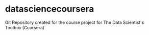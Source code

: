datasciencecoursera
===================

Git Repository created for the course project for The Data Scientist's Toolbox (Coursera)
